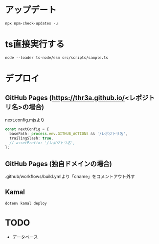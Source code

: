 # アップデート

```
npx npm-check-updates -u
```

# ts直接実行する

```
node --loader ts-node/esm src/scripts/sample.ts
```

# デプロイ

## GitHub Pages (https://thr3a.github.io/<レポジトリ名>の場合)

next.config.mjsより

```ts
const nextConfig = {
  basePath: process.env.GITHUB_ACTIONS && '/レポジトリ名',
  trailingSlash: true,
  // assetPrefix: '/レポジトリ名',
};
```

## GitHub Pages (独自ドメインの場合)

.github/workflows/build.ymlより「cname」をコメントアウト外す

## Kamal

```
dotenv kamal deploy
```

# TODO

- データベース
